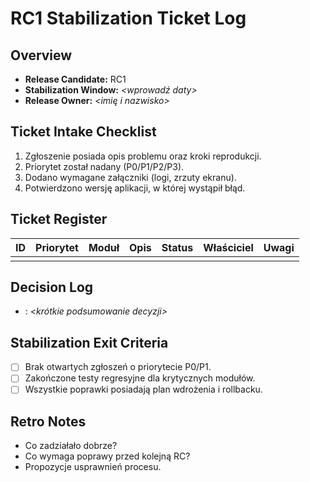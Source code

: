 # RC1 Stabilization Ticket Log

## Overview
- **Release Candidate:** RC1
- **Stabilization Window:** _<wprowadź daty>_
- **Release Owner:** _<imię i nazwisko>_

## Ticket Intake Checklist
1. Zgłoszenie posiada opis problemu oraz kroki reprodukcji.
2. Priorytet został nadany (P0/P1/P2/P3).
3. Dodano wymagane załączniki (logi, zrzuty ekranu).
4. Potwierdzono wersję aplikacji, w której wystąpił błąd.

## Ticket Register
| ID | Priorytet | Moduł | Opis | Status | Właściciel | Uwagi |
|----|-----------|-------|------|--------|------------|-------|
|    |           |       |      |        |            |       |

## Decision Log
- _<data>_: _<krótkie podsumowanie decyzji>_

## Stabilization Exit Criteria
- [ ] Brak otwartych zgłoszeń o priorytecie P0/P1.
- [ ] Zakończone testy regresyjne dla krytycznych modułów.
- [ ] Wszystkie poprawki posiadają plan wdrożenia i rollbacku.

## Retro Notes
- Co zadziałało dobrze?
- Co wymaga poprawy przed kolejną RC?
- Propozycje usprawnień procesu.
